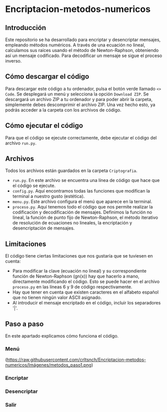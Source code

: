# Encriptacion-metodos-numericos

## Introducción 
Este repositorio se ha desarrollado para encriptar y desencriptar mensajes, empleando métodos numéricos. A través de una ecuación no lineal, calculamos sus raíces usando el método de Newton-Raphson, obteniendo así un mensaje codificado. Para decodificar un mensaje se sigue el proceso inverso. 

## Cómo descargar el código
Para descargar este código a tu ordenador, pulsa el botón verde llamado `<> Code`. Se desplegará un menú y selecciona la opción `Download ZIP`. Se descargará un archivo ZIP a tu ordenador y para poder abrir la carpeta, simplemente debes descomprimir el archivo ZIP. Una vez hecho esto, ya podrás acceder a la carpeta con los archivos de código.

## Cómo ejecutar el código
Para que el código se ejecute correctamente, debe ejecutar el código del archivo `run.py`.

## Archivos
Todos los archivos están guardados en la carpeta `Criptografia`.
- `run.py`. En este archivo se encuentra una línea de código que hace que el código se ejecute.
- `config.py`. Aquí encontramos todas las funciones que modifican la terminal a nuestro gusto (estética).
- `menu.py`. Este archivo configura el menú que aparece en la terminal.
- `proceso.py`. Aquí tenemos todo el código que nos permite realizar la codificación y decodificación de mensajes. Definimos la función no lineal, la función de punto fijo de Newton-Raphson, el método iterativo de resolución de ecuaciones no lineales, la encriptación y desencriptación de mensajes.

## Limitaciones
El código tiene ciertas limitaciones que nos gustaría que se tuviesen en cuenta:
- Para modificar la clave (ecuación no lineal) y su correspondiente función de Newton-Raphson (gn(x)) hay que hacerlo a mano, directamente modificando el código. Esto se puede hacer en el archivo `proceso.py` en las líneas 6 y 9 de código respectivamente.
- Hay que tener en cuenta que existen caracteres en el alfabeto español que no tienen ningún valor ASCII asignado.
- Al introducir el mensaje encriptado en el código, incluir los separadores '|'.

## Paso a paso
En este apartado explicamos cómo funciona el código.
### Menú
(https://raw.githubusercontent.com/crltsnch/Encriptacion-metodos-numericos/Imágenes/metodos_paso1.png)
### Encriptar
### Desencriptar
### Salir
